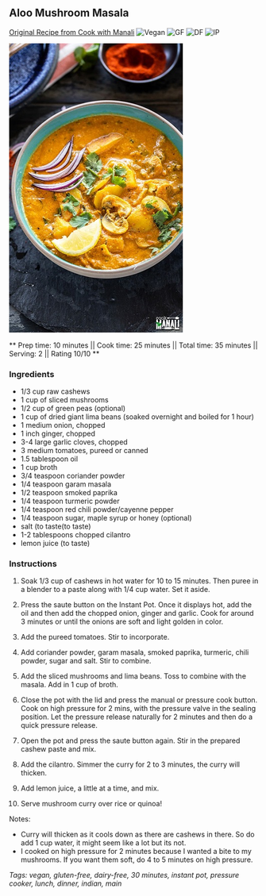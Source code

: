 ## Aloo Mushroom Masala

[Original Recipe from Cook with Manali](https://www.cookwithmanali.com/instant-pot-aloo-mushroom-masala/#wprm-recipe-container-42139)
![Vegan](https://img.shields.io/badge/-Vegan-brightgreen.svg)
![GF](https://img.shields.io/badge/-Gluten--free-yellow.svg)
![DF](https://img.shields.io/badge/-Dairy--free-blue.svg)
![IP](https://img.shields.io/badge/-Instant%20pot-ff69b4.svg)

![Picture](../img/mushroom_masala.jpg)

** Prep time: 10 minutes || Cook time: 25 minutes || Total time: 35 minutes || Serving: 2 || Rating 10/10 **

### Ingredients

- 1/3 cup raw cashews
- 1 cup of sliced mushrooms
- 1/2 cup of green peas (optional)
- 1 cup of dried giant lima beans (soaked overnight and boiled for 1 hour) 
- 1 medium onion, chopped
- 1 inch ginger, chopped
- 3-4 large garlic cloves, chopped
- 3 medium tomatoes, pureed or canned
- 1.5 tablespoon oil
- 1 cup broth
- 3/4 teaspoon coriander powder
- 1/4 teaspoon garam masala
- 1/2 teaspoon smoked paprika
- 1/4 teaspoon turmeric powder
- 1/4 teaspoon red chili powder/cayenne pepper
- 1/4 teaspoon sugar, maple syrup or honey (optional)
- salt (to taste(to taste)
- 1-2 tablespoons chopped cilantro
- lemon juice (to taste) 

### Instructions

1. Soak 1/3 cup of cashews in hot water for 10 to 15 minutes. Then puree in a blender to a paste along with 1/4 cup water. Set it aside.

2. Press the saute button on the Instant Pot. Once it displays hot, add the oil and then add the chopped onion, ginger and garlic. Cook for around 3 minutes or until the onions are soft and light golden in color.

3. Add the pureed tomatoes. Stir to incorporate.

4. Add coriander powder, garam masala, smoked paprika, turmeric, chili powder, sugar and salt. Stir to combine.

5. Add the sliced mushrooms and lima beans. Toss to combine with the masala. Add in 1 cup of broth.

6. Close the pot with the lid and press the manual or pressure cook button. Cook on high pressure for 2 mins, with the pressure valve in the sealing position. Let the pressure release naturally for 2 minutes and then do a quick pressure release.

7. Open the pot and press the saute button again. Stir in the prepared cashew paste and mix.

8. Add the cilantro. Simmer the curry for 2 to 3 minutes, the curry will thicken.

9. Add lemon juice, a little at a time, and mix. 

10. Serve mushroom curry over rice or quinoa!

Notes: 

- Curry will thicken as it cools down as there are cashews in there. So do add 1 cup water, it might seem like a lot but its not.
- I cooked on high pressure for 2 minutes because I wanted a bite to my mushrooms. If you want them soft, do 4 to 5 minutes on high pressure.

_Tags: vegan, gluten-free, dairy-free, 30 minutes, instant pot, pressure cooker, lunch, dinner, indian, main_